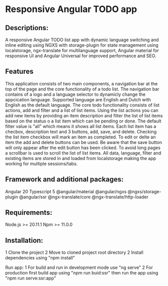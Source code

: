 # Responsive Angular TODO app

## Descriptions:
A responsive Angular TODO list app with dynamic language switching and inline editing using NGXS with storage-plugin for state management using localstorage, ngx-translate for multilanguage support, Angular material for responsive UI and Angular Universal for improved performance and SEO.

## Features
This application consists of two main components, a navigation bar at the top of the page and the core functionality of a todo list.
The navigation bar contains of a logo and a language selector to dynamicly change the appcication language. Supported language are English and Dutch with English as the default language. The core todo functionality consists of list actions, add and filter and a list of list items. Using the list actions you can add new items by providing an item description and filter the list of list items based on the status o a list item which can be pending or done. The default filter value is "all" which means it shows all list items. Each list item has a checbox, description text and 3 buttons, add, save, and delete. Checking the list item checkbox will mark an item as completed. To edit or delte an item the add and delete buttons can be used. Be aware that the save button will only appear after the edit button has been clicked. To avoid long pages a scrollbar is used to scroll the list of list items.
All data, language, filter and existing items are stored in and loaded from localstorage making the app working for multiple sessions/tabs.

## Framework and additional packages:
Angular 20
Typescript 5
@angular/material
@angular/ngxs
@ngxs/storage-plugin
@angular/ssr
@ngx-translate/core
@ngx-translate/http-loader

## Requirements:
Node.js >= 20.11.1
Npm >= 11.0.0

## Installation:
1 Clone the project
2 Move to cloned project root directory
2 Install dependencies using "npm install"

Run app:
1 For build and run in development mode use "ng serve"
2 For production first build app using "npm run buid:ssr" then run the app using "npm run serve:ssr:app"
